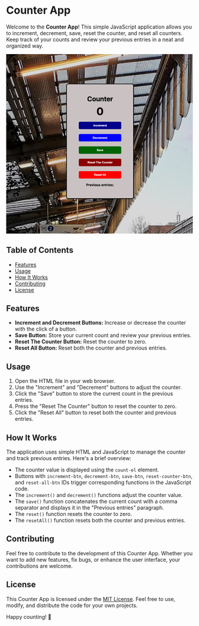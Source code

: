 # Counter App

Welcome to the **Counter App**! This simple JavaScript application allows you to increment, decrement, save, reset the counter, and reset all counters. Keep track of your counts and review your previous entries in a neat and organized way.

![Counter App Screenshot](counter_app_screenshot.png)

## Table of Contents

-   [Features](#features)
-   [Usage](#usage)
-   [How It Works](#how-it-works)
-   [Contributing](#contributing)
-   [License](#license)

## Features

-   **Increment and Decrement Buttons:** Increase or decrease the counter with the click of a button.
-   **Save Button:** Store your current count and review your previous entries.
-   **Reset The Counter Button:** Reset the counter to zero.
-   **Reset All Button:** Reset both the counter and previous entries.

## Usage

1. Open the HTML file in your web browser.
2. Use the "Increment" and "Decrement" buttons to adjust the counter.
3. Click the "Save" button to store the current count in the previous entries.
4. Press the "Reset The Counter" button to reset the counter to zero.
5. Click the "Reset All" button to reset both the counter and previous entries.

## How It Works

The application uses simple HTML and JavaScript to manage the counter and track previous entries. Here's a brief overview:

-   The counter value is displayed using the `count-el` element.
-   Buttons with `increment-btn`, `decrement-btn`, `save-btn`, `reset-counter-btn`, and `reset-all-btn` IDs trigger corresponding functions in the JavaScript code.
-   The `increment()` and `decrement()` functions adjust the counter value.
-   The `save()` function concatenates the current count with a comma separator and displays it in the "Previous entries" paragraph.
-   The `reset()` function resets the counter to zero.
-   The `resetAll()` function resets both the counter and previous entries.

## Contributing

Feel free to contribute to the development of this Counter App. Whether you want to add new features, fix bugs, or enhance the user interface, your contributions are welcome.

## License

This Counter App is licensed under the [MIT License](LICENSE). Feel free to use, modify, and distribute the code for your own projects.

Happy counting! 🚀
